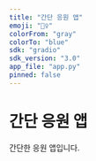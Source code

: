 ```yaml
---
title: "간단 응원 앱"
emoji: "🙋‍♀️"
colorFrom: "gray"
colorTo: "blue"
sdk: "gradio"
sdk_version: "3.0"
app_file: "app.py"
pinned: false
---
```


# 간단 응원 앱

간단한 응원 앱입니다.

